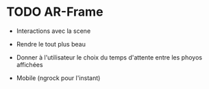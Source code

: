 # TODO AR-Frame

- Interactions avec la scene

- Rendre le tout plus beau

- Donner à l'utilisateur le choix du temps d'attente entre les phoyos affichées

- Mobile (ngrock pour l'instant)
